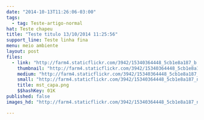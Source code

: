 ```yaml
---
date: "2014-10-13T11:26:06-03:00"
tags:
  - tag: Teste-artigo-normal
hat: Teste chapeu
title: "Teste titulo 13/10/2014 11:25:56"
support_line: Teste linha fina
menu: meio ambiente
layout: post
files:
  - link: "http://farm4.staticflickr.com/3942/15340364448_5cb1e8a187_b.jpg"
    thumbnail: "http://farm4.staticflickr.com/3942/15340364448_5cb1e8a187_t.jpg"
    medium: "http://farm4.staticflickr.com/3942/15340364448_5cb1e8a187_z.jpg"
    small: "http://farm4.staticflickr.com/3942/15340364448_5cb1e8a187_n.jpg"
    title: mst_capa.png
    $$hashKey: 01K
published: false
images_hd: "http://farm4.staticflickr.com/3942/15340364448_5cb1e8a187_n.jpg"

---
```

